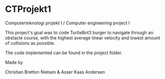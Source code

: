 # CTProjekt1
Computerteknologi projekt I / Computer engineering project I

This project's goal was to code TurtleBot3 burger to navigate through an obstacle course, with the highest average linear velocity and lowest amount of collisions as possible.

The code implemented can be found in the project folder.


Made by 

Christian Bretton Nielsen & Asser Kaas Andersen
